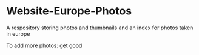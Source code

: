# Website-Europe-Photos
 A respository storing photos and thumbnails and an index for photos taken in europe


To add more photos:
get good
